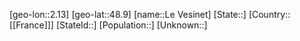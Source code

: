 ﻿---
location: [48.9,2.13]
mapzoom: [7,12] 
mapmarker: city 
type: City
tags:
- geo/City


SpocWebEntityId: 31896
isDeleted: false
confidential: public

---
[geo-lon::2.13]
[geo-lat::48.9]
[name::Le Vesinet]
[State::]
[Country::[[France]]]
[StateId::]
[Population::]
[Unknown::]

